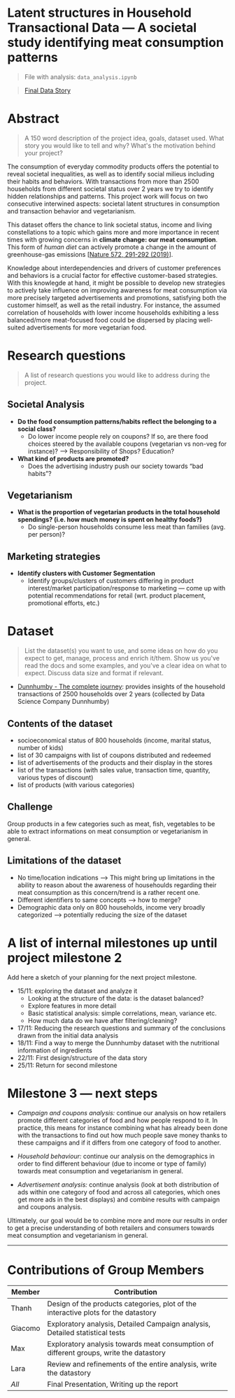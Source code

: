 # Latent structures in Household Transactional Data — A societal study identifying meat consumption patterns

> File with analysis: `data_analysis.ipynb`

> [Final Data Story](https://brudermueller.github.io/ada-2019-project/)


# Abstract
> A 150 word description of the project idea, goals, dataset used. What story you would like to tell and why? What's the motivation behind your project?

The consumption of everyday commodity products offers the potential to reveal societal inequalities, as well as to identify social milieus including their habits and behaviors. With transactions from more than 2500 households from different societal status over 2 years we try to identify hidden relationships and patterns. This project work will focus on two consecutive interwined aspects: societal latent structures in consumption and transaction behavior and vegetarianism.

This dataset offers the chance to link societal status, income and living constellations to a topic which gains more and more importance in recent times with growing concerns in **climate change: our meat consumption**. This form of _human diet_ can actively promote a change in the amount of greenhouse-gas emissions [[Nature 572, 291-292 (2019)](https://www.nature.com/articles/d41586-019-02409-7)].

Knowledge about interdependencies and drivers of customer preferences and behaviors is a crucial factor for effective customer-based strategies. With this knowlegde at hand, it might be possible to develop new strategies to actively take influence on improving awareness for meat consumption via more precisely targeted advertisements and promotions, satisfying both the customer himself, as well as the retail industry. For instance, the assumed correlation of households with lower income households exhibiting a less balanced/more meat-focused food could be dispersed by placing well-suited advertisements for more vegetarian food.

# Research questions
> A list of research questions you would like to address during the project. 

## Societal Analysis
* **Do the food consumption patterns/habits reflect the belonging to a social class?**
  * Do lower income people rely on coupons? If so, are there food choices steered by the available coupons (vegetarian vs non-veg for instance)? —> Responsibility of Shops? Education?
* **What kind of products are promoted?** 
  * Does the advertising industry push our society towards “bad habits”?

## Vegetarianism
* **What is the proportion of vegetarian products in the total household spendings? (i.e. how much money is spent on healthy foods?)**
    * Do single-person households consume less meat than families (avg. per person)? 

## Marketing strategies
* **Identify clusters with Customer Segmentation**
    * Identify groups/clusters of customers differing in product interest/market participation/response to marketing — come up with potential recommendations for retail (wrt. product placement, promotional efforts, etc.) 


# Dataset
> List the dataset(s) you want to use, and some ideas on how do you expect to get, manage, process and enrich it/them. Show us you've read the docs and some examples, and you've a clear idea on what to expect. Discuss data size and format if relevant.

* [Dunnhumby - The complete journey](https://www.dunnhumby.com/careers/engineering/sourcefiles): provides insights of the household transactions of 2500 households over 2 years (collected by Data Science Company Dunnhumby)

## Contents of the dataset
* socioeconomical status of 800 households (income, marital status, number of kids)
* list of 30 campaigns with list of coupons distributed and redeemed 
* list of advertisements of the products and their display in the stores
* list of the transactions (with sales value, transaction time, quantity, various types of discount)
* list of products (with various categories)

## Challenge
Group products in a few categories such as meat, fish, vegetables to be able to extract informations on meat consumption or vegetarianism in general.

## Limitations of the dataset 
* No time/location indications —> This might bring up limitations in the ability to reason about the awareness of househoulds regarding their meat consumption as this concern/trend is a rather recent one.
* Different identifiers to same concepts —> how to merge?
* Demographic data only on 800 households, income very broadly categorized —> potentially reducing the size of the dataset 

# A list of internal milestones up until project milestone 2
Add here a sketch of your planning for the next project milestone.

* 15/11: exploring the dataset and analyze it 
  * Looking at the structure of the data: is the dataset balanced? 
  * Explore features in more detail
  * Basic statistical analysis: simple correlations, mean, variance etc.
  * How much data do we have after filtering/cleaning?
* 17/11: Reducing the research questions and summary of the conclusions drawn from the initial data analysis
* 18/11: Find a way to merge the Dunnhumby dataset with the nutritional information of ingredients
* 22/11: First design/structure of the data story
* 25/11: Return for second milestone

# Milestone 3 — next steps

* *Campaign and coupons analysis:* continue our analysis on how retailers promote different categories of food and how people respond to it. In practice, this means for instance combining what has already been done with the transactions to find out how much people save money thanks to these campaigns and if it differs from one category of food to another.

* *Household behaviour:* continue our analysis on the demographics in order to find different behaviour (due to income or type of family) towards meat consumption and vegetarianism in general.

* *Advertisement analysis:* continue analysis (look at both distribution of ads within one category of food and across all categories, which ones get more ads in the best displays) and combine results with campaign and coupons analysis.

Ultimately, our goal would be to combine more and more our results in order to get a precise understanding of both retailers and consumers towards meat consumption and vegetarianism in general.


---
# Contributions of Group Members

| Member | Contribution |
| ----- | ------ |
| Thanh  | Design of the products categories, plot of the interactive plots for the datastory |
| Giacomo | Exploratory analysis, Detailed Campaign analysis, Detailed statistical tests |
| Max |  Exploratory analysis towards meat consumption of different groups, write the datastory |
| Lara | Review and refinements of the entire analysis, write the datastory | 
| *All* | Final Presentation, Writing up the report |









